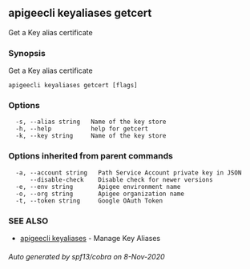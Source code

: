 ## apigeecli keyaliases getcert

Get a Key alias certificate

### Synopsis

Get a Key alias certificate

```
apigeecli keyaliases getcert [flags]
```

### Options

```
  -s, --alias string   Name of the key store
  -h, --help           help for getcert
  -k, --key string     Name of the key store
```

### Options inherited from parent commands

```
  -a, --account string   Path Service Account private key in JSON
      --disable-check    Disable check for newer versions
  -e, --env string       Apigee environment name
  -o, --org string       Apigee organization name
  -t, --token string     Google OAuth Token
```

### SEE ALSO

* [apigeecli keyaliases](apigeecli_keyaliases.md)	 - Manage Key Aliases

###### Auto generated by spf13/cobra on 8-Nov-2020
